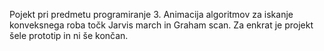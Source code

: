 Pojekt pri predmetu programiranje 3.
Animacija algoritmov za iskanje konveksnega roba točk Jarvis march in Graham scan.
Za enkrat je projekt šele prototip in ni še končan.
